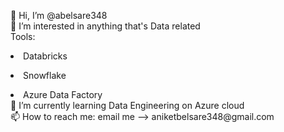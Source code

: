 👋 Hi, I’m @abelsare348</br>
👀 I’m interested in anything that's Data related </br>
Tools: </n>
<p><li>Databricks</li><p></p><li>Snowflake</li><p></p><li>Azure Data Factory</li>
🌱 I’m currently learning Data Engineering on Azure cloud</br>
📫 How to reach me: email me --> aniketbelsare348@gmail.com</br>
